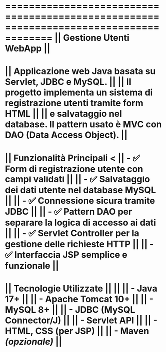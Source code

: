 ======================================================================================
||                                Gestione Utenti WebApp                            ||
======================================================================================
|| Applicazione web Java basata su Servlet, JDBC e MySQL.                           ||
|| Il progetto implementa un sistema di registrazione utenti tramite form HTML      ||
|| e salvataggio nel database. Il pattern usato è MVC con DAO (Data Access Object). ||
======================================================================================
|| Funzionalità Principali                                                           <
|| - ✅ Form di registrazione utente con campi validati                             ||
|| - ✅ Salvataggio dei dati utente nel database MySQL                              ||
|| - ✅ Connessione sicura tramite JDBC                                             ||
|| - ✅ Pattern DAO per separare la logica di accesso ai dati                       ||
|| - ✅ Servlet Controller per la gestione delle richieste HTTP                     ||
|| - ✅ Interfaccia JSP semplice e funzionale                                       ||
======================================================================================
||️ Tecnologie Utilizzate                                                            ||
||
|| - Java 17+                                                                       ||
|| - Apache Tomcat 10+                                                              ||
|| - MySQL 8+                                                                       ||
|| - JDBC (MySQL Connector/J)                                                       ||
|| - Servlet API                                                                    ||
|| - HTML, CSS (per JSP)                                                            ||
|| - Maven *(opzionale)*                                                            ||
======================================================================================
